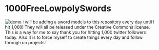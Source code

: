 # 1000FreeLowpolySwords
![demo](1000.gif)
I will be adding a sword models to this repository every day until I hit 1,000! They will all be released under the Creative Commons license. This is a way for me to say thank you for hitting 1,000 twitter followers today. Also it is to force myself to create things every day and follow through on projects!
